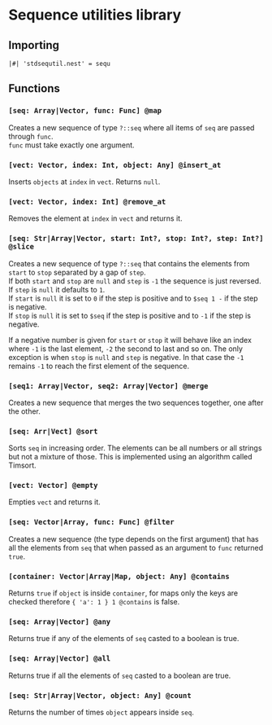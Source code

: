 # Sequence utilities library

## Importing

```text
|#| 'stdsequtil.nest' = sequ
```

## Functions

### `[seq: Array|Vector, func: Func] @map`

Creates a new sequence of type `?::seq` where all items of `seq` are passed
through `func`.  
`func` must take exactly one argument.

### `[vect: Vector, index: Int, object: Any] @insert_at`

Inserts `objects` at `index` in `vect`. Returns `null`.

### `[vect: Vector, index: Int] @remove_at`

Removes the element at `index` in `vect` and returns it.

### `[seq: Str|Array|Vector, start: Int?, stop: Int?, step: Int?] @slice`

Creates a new sequence of type `?::seq` that contains the elements from `start`
to `stop` separated by a gap of `step`.  
If both `start` and `stop` are `null` and `step` is `-1` the sequence is just
reversed.  
If `step` is `null` it defaults to `1`.  
If `start` is `null` it is set to `0` if the step is positive and to `$seq 1 -`
if the step is negative.  
If `stop` is `null` it is set to `$seq` if the step is positive and to `-1` if
the step is negative.

If a negative number is given for `start` or `stop` it will behave like an index
where `-1` is the last element, `-2` the second to last and so on. The only
exception is when `stop` is `null` and `step` is negative. In that case the `-1`
remains `-1` to reach the first element of the sequence.

### `[seq1: Array|Vector, seq2: Array|Vector] @merge`

Creates a new sequence that merges the two sequences together, one after the
other.

### `[seq: Arr|Vect] @sort`

Sorts `seq` in increasing order. The elements can be all numbers or all strings
but not a mixture of those. This is implemented using an algorithm called Timsort.

### `[vect: Vector] @empty`

Empties `vect` and returns it.

### `[seq: Vector|Array, func: Func] @filter`

Creates a new sequence (the type depends on the first argument) that has all the
elements from `seq` that when passed as an argument to `func` returned `true`.

### `[container: Vector|Array|Map, object: Any] @contains`

Returns `true` if `object` is inside `container`, for maps only the keys are
checked therefore `{ 'a': 1 } 1 @contains` is false.

### `[seq: Array|Vector] @any`

Returns true if any of the elements of `seq` casted to a boolean is true.

### `[seq: Array|Vector] @all`

Returns true if all the elements of `seq` casted to a boolean are true.

### `[seq: Str|Array|Vector, object: Any] @count`

Returns the number of times `object` appears inside `seq`.
